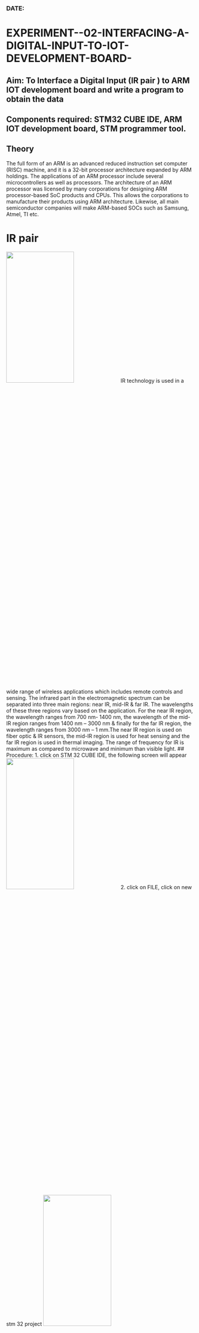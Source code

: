 ### DATE:
# EXPERIMENT--02-INTERFACING-A-DIGITAL-INPUT-TO-IOT-DEVELOPMENT-BOARD-    
## Aim: To Interface a Digital Input  (IR pair ) to ARM IOT development board and write a  program to obtain  the data 
## Components required: STM32 CUBE IDE, ARM IOT development board,  STM programmer tool.
## Theory 
The full form of an ARM is an advanced reduced instruction set computer (RISC) machine, and it is a 32-bit processor architecture expanded by ARM holdings. The applications of an ARM processor include several microcontrollers as well as processors. The architecture of an ARM processor was licensed by many corporations for designing ARM processor-based SoC products and CPUs. This allows the corporations to manufacture their products using ARM architecture. Likewise, all main semiconductor companies will make ARM-based SOCs such as Samsung, Atmel, TI etc.
 # IR pair 
 <img height=30% width=60% src="https://user-images.githubusercontent.com/36288975/227598600-730748bf-9884-4a33-95bf-a1fbfde518ed.png">
 IR technology is used in a wide range of wireless applications which includes remote controls and sensing. The infrared part in the electromagnetic spectrum can be separated into three main regions: near IR, mid-IR & far IR. The wavelengths of these three regions vary based on the application. For the near IR region, the wavelength ranges from 700 nm- 1400 nm, the wavelength of the mid-IR region ranges from 1400 nm – 3000 nm & finally for the far IR region, the wavelength ranges from 3000 nm – 1 mm.The near IR region is used on fiber optic & IR sensors, the mid-IR region is used for heat sensing and the far IR region is used in thermal imaging. The range of frequency for IR is maximum as compared to microwave and minimum than visible light.  
## Procedure:
1. click on STM 32 CUBE IDE, the following screen will appear 
<img height=30% width=60% src="https://user-images.githubusercontent.com/36288975/226189166-ac10578c-c059-40e7-8b80-9f84f64bf088.png">
2. click on FILE, click on new stm 32 project 
<img height=30% width=60% src="https://user-images.githubusercontent.com/36288975/226189215-2d13ebfb-507f-44fc-b772-02232e97c0e3.png">
<img height=30% width=60% src="https://user-images.githubusercontent.com/36288975/226189230-bf2d90dd-9695-4aaf-b2a6-6d66454e81fc.png">
3. select the target to be programmed  as shown below and click on next 
<img height=30% width=60% src="https://user-images.githubusercontent.com/36288975/226189280-ed5dcf1d-dd8d-43ae-815d-491085f4863b.png">
4.select the program name 
<img height=30% width=60% src="https://user-images.githubusercontent.com/36288975/226189316-09832a30-4d1a-4d4f-b8ad-2dc28f137711.png">
5. corresponding ioc file will be generated automatically 
<img height=30% width=60% src="https://user-images.githubusercontent.com/36288975/226189378-3abbdee2-0df6-470f-a3cd-79c74e3d3ad8.png">
6.select the appropriate pins as gipo, in or out, USART or required options and configure 
<img height=30% width=60% src="https://user-images.githubusercontent.com/36288975/226189403-f7179f1a-3eae-4637-826b-ab4ec35ba1e1.png">
<img height=30% width=60% src="https://user-images.githubusercontent.com/36288975/226189425-2b2414ce-49b3-4b61-a260-c658cb2e4152.png">
7.click on cntrl+S , automaticall C program will be generated 
<img height=30% width=60% src="https://user-images.githubusercontent.com/36288975/226189443-8b43451d-0b14-47e4-a20b-cc09c6ad8458.png">
<img height=30% width=60% src="https://user-images.githubusercontent.com/36288975/226189450-85ffa969-2ffb-4788-81e5-72d60fdda0f1.png">
8. edit the program and as per required 
<img height=30% width=60% src="https://user-images.githubusercontent.com/36288975/226189461-a573e62f-a109-4631-a250-a20925758fe0.png">
9. use project and build all 
<img height=30% width=60% src="https://user-images.githubusercontent.com/36288975/226189554-3f7101ac-3f41-48fc-abc7-480bd6218dec.png">
10. once the project is bulild 
<img height=30% width=60% src="https://user-images.githubusercontent.com/36288975/226189577-c61cc1eb-3990-4968-8aa6-aefffc766b70.png">
11. click on debug option 
<img height=30% width=60% src="https://user-images.githubusercontent.com/36288975/226189625-37daa9a3-62e9-42b5-a5ce-2ac63345905b.png">
12. connect the  iot board to power supply and usb 
13. After connecting open the STM cube programmer 
<img height=30% width=60% src="https://user-images.githubusercontent.com/36288975/227599356-9c465b7e-6bd0-436b-b4e8-742ed25e06ce.png">
14. click on UART and click on connect 
<img height=30% width=60% src="https://user-images.githubusercontent.com/36288975/227599458-26976d4a-f2d4-49f0-a49f-31f46eb15761.png">
15. once it is connected , click on Erasing and programming option 
<img height=30% width=60% src="https://user-images.githubusercontent.com/36288975/227599531-f03d277e-440f-4f8a-8875-97f8e8058c71.png">
16. flash the bin or hex file as shown below by switching the switch to flash mode 
<img height=30% width=60% src="https://user-images.githubusercontent.com/36288975/227599656-dc4a635f-b5f1-44c8-84c5-ee0a592fa184.png">
17. check for execution of the output by switching the board to run mode 

## STM 32 CUBE PROGRAM :
```
NAME: KISHORE.B
REF.NO.:212222110020
```
```
#include "main.h"      
#include "stdbool.h"   
bool IRSENSOR;         
void irpair();         
void irpair()                                                        
{                                                                    
	IRSENSOR=HAL_GPIO_ReadPin(GPIOA,GPIO_PIN_4);                     
	if(IRSENSOR==0)                                                                                                                         
	{                                                                
		  HAL_GPIO_WritePin(GPIOA, GPIO_PIN_0, RESET);               
		  HAL_Delay(1000);                                           
		  HAL_GPIO_WritePin(GPIOA, GPIO_PIN_0,SET);                  
		  HAL_Delay(1000);                                           
	}                                                                
	else                                                             
	{                                                                
		  HAL_GPIO_WritePin(GPIOA, GPIO_PIN_0, RESET);               
		  HAL_Delay(1000);                                           
	}                                                                
}                                                                    
```
## Output  :
<img height=30% width=60% src="https://github.com/KSIHORE/EXPERIMENT--02-INTERFACEING-A-DIGITAL-INPUT-TO-IOT-DEVELOPMENT-BOARD-/assets/151484879/dcbbe186-bce9-4486-9760-2f2a72fb0194"><img height=30% width=60% src="https://github.com/KSIHORE/EXPERIMENT--02-INTERFACEING-A-DIGITAL-INPUT-TO-IOT-DEVELOPMENT-BOARD-/assets/151484879/d0032662-d938-48b6-b471-04ee782c481a">
## Result :
Interfacing a digital Input (ir pair) with ARM microcontroller based IOT development is executed and the results are verified.
